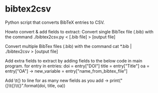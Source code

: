 # bibtex2csv
Python script that converts BibTeX entries to CSV.

Howto convert & add fields to extract: Convert single BibTex file (.bib) with the command ./bibtex2csv.py < [.bib file] > [output file]

Convert multiple BibTex files (.bib) with the command cat *.bib | ./bibtex2csv > [output file]

Add extra fields to extract by adding fields to the below code in main program. for entry in entries: doi = entry["DOI"] title = entry["Title"] oa = entry["OA"] -> new_variable = entry["name_from_bibtex_file"]

Add \t{} to line for as many new fields as you add
-> print("{}\t{}\t{}".format(doi, title, oa))
